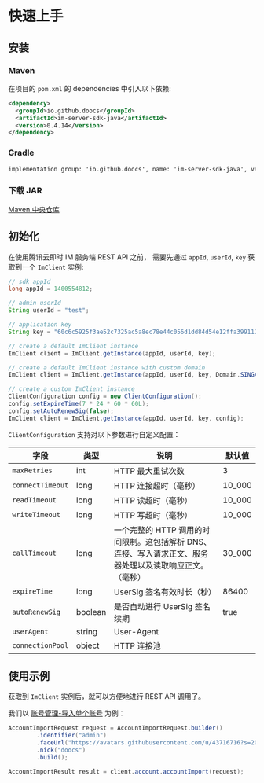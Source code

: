 # 快速上手

## 安装

### Maven

在项目的 `pom.xml` 的 dependencies 中引入以下依赖:

```xml
<dependency>
  <groupId>io.github.doocs</groupId>
  <artifactId>im-server-sdk-java</artifactId>
  <version>0.4.14</version>
</dependency>
```

### Gradle

```txt
implementation group: 'io.github.doocs', name: 'im-server-sdk-java', version: '0.4.14'
```

### 下载 JAR

[Maven 中央仓库](https://repo1.maven.org/maven2/io/github/doocs/im-server-sdk-java/)

## 初始化

在使用腾讯云即时 IM 服务端 REST API 之前， 需要先通过 `appId`, `userId`, `key` 获取到一个 `ImClient` 实例:

```java
// sdk appId
long appId = 1400554812;

// admin userId
String userId = "test";

// application key
String key = "60c6c5925f3ae52c7325ac5a8ec78e44c056d1dd84d54e12ffa39911267a2a70";

// create a default ImClient instance
ImClient client = ImClient.getInstance(appId, userId, key);

// create a default ImClient instance with custom domain
ImClient client = ImClient.getInstance(appId, userId, key, Domain.SINGAPORE);

// create a custom ImClient instance
ClientConfiguration config = new ClientConfiguration();
config.setExpireTime(7 * 24 * 60 * 60L);
config.setAutoRenewSig(false);
ImClient client = ImClient.getInstance(appId, userId, key, config);
```

`ClientConfiguration` 支持对以下参数进行自定义配置：

| 字段             | 类型    | 说明                                                                                                     | 默认值 |
| ---------------- | ------- | -------------------------------------------------------------------------------------------------------- | ------ |
| `maxRetries`     | int     | HTTP 最大重试次数                                                                                        | 3      |
| `connectTimeout` | long    | HTTP 连接超时（毫秒）                                                                                    | 10_000 |
| `readTimeout`    | long    | HTTP 读超时（毫秒）                                                                                      | 10_000 |
| `writeTimeout`   | long    | HTTP 写超时（毫秒）                                                                                      | 10_000 |
| `callTimeout`    | long    | 一个完整的 HTTP 调用的时间限制。这包括解析 DNS、连接、写入请求正文、服务器处理以及读取响应正文。（毫秒） | 30_000 |
| `expireTime`     | long    | UserSig 签名有效时长（秒）                                                                               | 86400  |
| `autoRenewSig`   | boolean | 是否自动进行 UserSig 签名续期                                                                            | true   |
| `userAgent`      | string  | User-Agent                                                                                               |        |
| `connectionPool` | object  | HTTP 连接池                                                                                              |        |

## 使用示例

获取到 `ImClient` 实例后，就可以方便地进行 REST API 调用了。

我们以 [账号管理-导入单个账号](./account.md#导入单个账号) 为例：

```java
AccountImportRequest request = AccountImportRequest.builder()
        .identifier("admin")
        .faceUrl("https://avatars.githubusercontent.com/u/43716716?s=200&v=4")
        .nick("doocs")
        .build();

AccountImportResult result = client.account.accountImport(request);
```
